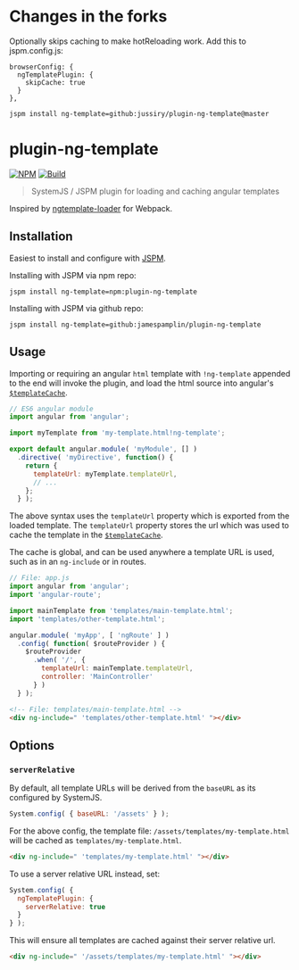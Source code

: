 # Changes in the forks

Optionally skips caching to make hotReloading work. Add this to jspm.config.js:

    browserConfig: {
      ngTemplatePlugin: {
        skipCache: true
      }
    },


`jspm install ng-template=github:jussiry/plugin-ng-template@master`


# plugin-ng-template
[![NPM](https://img.shields.io/npm/v/plugin-ng-template.svg)](https://www.npmjs.com/package/plugin-ng-template)
[![Build](https://img.shields.io/travis/jamespamplin/plugin-ng-template.svg)](https://travis-ci.org/jamespamplin/plugin-ng-template)

> SystemJS / JSPM plugin for loading and caching angular templates

Inspired by [ngtemplate-loader](https://github.com/WearyMonkey/ngtemplate-loader) for Webpack.

## Installation
Easiest to install and configure with [JSPM](http://jspm.io/).

Installing with JSPM via npm repo:

    jspm install ng-template=npm:plugin-ng-template

Installing with JSPM via github repo:

    jspm install ng-template=github:jamespamplin/plugin-ng-template

## Usage
Importing or requiring an angular `html` template with `!ng-template` appended
to the end will invoke the plugin, and load the html source into angular's
[`$templateCache`].

```js
// ES6 angular module
import angular from 'angular';

import myTemplate from 'my-template.html!ng-template';

export default angular.module( 'myModule', [] )
  .directive( 'myDirective', function() {
    return {
      templateUrl: myTemplate.templateUrl,
      // ...
    };
  } );
```

The above syntax uses the `templateUrl` property which is exported from the
loaded template. The `templateUrl` property stores the url which was used to
cache the template in the [`$templateCache`].

The cache is global, and can be used anywhere a template URL is used, such as
in an `ng-include` or in routes.

```js
// File: app.js
import angular from 'angular';
import 'angular-route';

import mainTemplate from 'templates/main-template.html';
import 'templates/other-template.html';

angular.module( 'myApp', [ 'ngRoute' ] )
  .config( function( $routeProvider ) {
    $routeProvider
      .when( '/', {
        templateUrl: mainTemplate.templateUrl,
        controller: 'MainController'
      } )
  } );
```
```html
<!-- File: templates/main-template.html -->
<div ng-include=" 'templates/other-template.html' "></div>
```

## Options

### `serverRelative`
By default, all template URLs will be derived from the `baseURL` as its
configured by SystemJS.

```js
System.config( { baseURL: '/assets' } );
```

For the above config, the template file: `/assets/templates/my-template.html`
will be cached as `templates/my-template.html`.

```html
<div ng-include=" 'templates/my-template.html' "></div>
```

To use a server relative URL instead, set:

```js
System.config( {
  ngTemplatePlugin: {
    serverRelative: true
  }
} );
```

This will ensure all templates are cached against their server relative url.

```html
<div ng-include=" '/assets/templates/my-template.html' "></div>
```


[`$templateCache`]: https://docs.angularjs.org/api/ng/service/$templateCache
